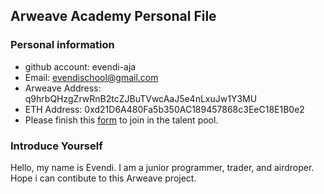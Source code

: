 ## Arweave Academy Personal File

### Personal information

- github account: evendi-aja
- Email: evendischool@gmail.com
- Arweave Address: q9hrbQHzgZrwRnB2tcZJBuTVwcAaJ5e4nLxuJw1Y3MU
- ETH Address: 0xd21D6A480Fa5b350AC189457868c3EeC18E1B0e2
- Please finish this [form](https://docs.google.com/forms/d/e/1FAIpQLSfWA5fIIcBgmRppm3jNz5vmf9Mai_QMVil-2pO4r7YKn_Zhtw/viewform?usp=sf_link) to join in the talent pool.

### Introduce Yourself

Hello, my name is Evendi. I am a junior programmer, trader, and airdroper. Hope i can contibute to this Arweave project.
